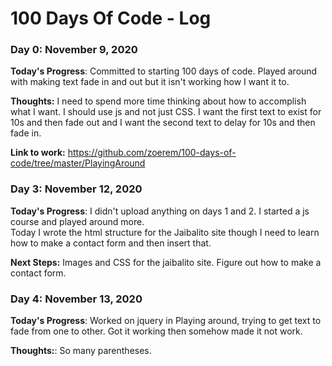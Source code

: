 # 100 Days Of Code - Log

### Day 0: November 9, 2020

**Today's Progress**: Committed to starting 100 days of code. Played around with making text fade in and out but it isn't working how I want it to. 

**Thoughts:** I need to spend more time thinking about how to accomplish what I want. I should use js and not just CSS. I want the first text to exist for 10s and then fade out and I want the second text to delay for 10s and then fade in. 

**Link to work:**
https://github.com/zoerem/100-days-of-code/tree/master/PlayingAround

### Day 3: November 12, 2020

**Today's Progress**: I didn't upload anything on days 1 and 2. I started a js course and played around more.  
Today I wrote the html structure for the Jaibalito site though I need to learn how to make a contact form and then insert that. 

**Next Steps:** 
Images and CSS for the jaibalito site.
Figure out how to make a contact form. 

### Day 4: November 13, 2020

**Today's Progress**: Worked on jquery in Playing around, trying to get text to fade from one to other. Got it working then somehow made it not work. 

**Thoughts:**: So many parentheses. 
